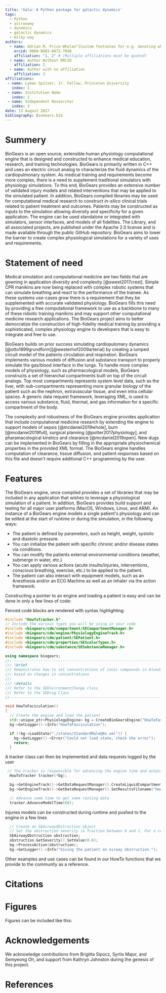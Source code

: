 ```yaml
---
title: 'Gala: A Python package for galactic dynamics'
tags:
  - Python
  - astronomy
  - dynamics
  - galactic dynamics
  - milky way
authors:
  - name: Adrian M. Price-Whelan^[Custom footnotes for e.g. denoting who the corresponding author is can be included like this.]
    orcid: 0000-0003-0872-7098
    affiliation: "1, 2" # (Multiple affiliations must be quoted)
  - name: Author Without ORCID
    affiliation: 2
  - name: Author with no affiliation
    affiliation: 3
affiliations:
 - name: Lyman Spitzer, Jr. Fellow, Princeton University
   index: 1
 - name: Institution Name
   index: 2
 - name: Independent Researcher
   index: 3
date: 13 August 2017
bibliography: BioGears.bib
---
```


# Summery

BioGears is an open source, extensible human physiology computational engine that is designed and constructed to enhance medical education, research, and training technologies. BioGears is primarily written in C++ and uses an electric circuit analog to characterize the fluid dynamics of the cardiopulmonary system. As medical training and requirements become more complex, there is a need to supplement traditional simulators with physiology simulations. To this end, BioGears provides an extensive number of validated injury models and related interventions that may be applied to the simulated patient. In addition, BioGears compiled libraries may be used for computational medical research to construct *in-silico* clinical trials related to patient treatment and outcomes. Patients may be constructed as inputs to the simulation allowing diversity and specificity for a  given application. The engine can be used standalone or integrated with simulators, sensor interfaces, and models of all fidelities. The Library, and all associated projects, are published under the Apache 2.0 license and is made available through the public GitHub repository. BioGears aims to lower the barrier to create complex physiological simulations for a variety of uses and requirements.

# Statement of need 

Medical simulation and computational medicine are two fields that are gowning in application diversity and complexity [@sweet2017crest]. Simple CPR manikins are now being replaced with complex robotic systems that can simulate breathing and react to the performance of the trainee. As these systems use-cases grow there is a requirement that they be supplemented with accurate validated physiology. BioGears fills this need by providing a free computational framework to use as a backbone to many of these robotic training manikins and may support other computational medicine research applications. The BioGears project aims to better democratize the construction of high-fidelity medical training by providing a sophisticated, complex physiology engine to developers that is easy to integrate and free to use.

BioGears builds on prior success simulating cardiopulomary dynamics [@otto1899grundform][@westerhof2009arterial] by creating a lumped circuit model of the patients circulation and respiration. BioGears implements various models of diffusion and substance transport to properly simulate the gas/blood interface in the lungs. To handle more complex models of physiology, such as pharmacological models, BioGears constructs a set of hierarchal compartments built on top of the circuit analogs. Top most compartments represents system level data, such as the liver, with sub-compartments representing more granular biology of the patient such as the nephron, extravascular tissue, and even intra cellular spaces. A generic data request framework, leveraging XML, is used to access various substance, fluid, thermal, and gas information for a specific compartment of the body. 

The complexity and robustness of the BioGears engine provides application that include computational medicine research by extending the engine to support models of sepsis [@mcdaniel2019whole], burn [@mcdaniel2019full], surgical planning  [@potter2017physiology], and pharamacological kinetics and clearance [@mcdaniel2019open]. New dugs can be implemented in BioGears by filling in the appropriate physiochemical properties in the provided XML format. The BioGears engine handles computation of clearance, tissue diffusion, and patient responses based on this file and doesn't require additional C++ programming by the user. 



# Features

The BioGears engine, once compiled provides a set of libraries that may be included in any application that wishes to leverage a physiological simulation of a patient. In addition, BioGears provides build support and testing for all major user platforms (MacOS, Windows, Linux, and ARM). An instance of a BioGears engine models a single patient's physiology and can be edited at the start of runtime or during the simulation, in the following ways: 

- The patient is defined by parameters, such as height, weight, systolic and diastolic pressure.
- You can initialize the patient with specific chronic and/or disease states via conditions.
- You can modify the patients external environmental conditions (weather, submerge in water, etc.)
- You can apply various actions (acute insults/injuries, interventions, conscious breathing, exercise, etc.) to be applied to the patient.
- The patient can also interact with equipment models, such as an Anesthesia and/or an ECG Machine as well as an Inhaler via the action framework.

Constructing a pointer to an engine and loading a patient is easy and can be done in only a few lines of code:

Fenced code blocks are rendered with syntax highlighting:
```C++
#include "HowToTracker.h"
// Include the various types you will be using in your code
#include <biogears/cdm/compartment/SECompartmentManager.h>
#include <biogears/cdm/engine/PhysiologyEngineTrack.h>
#include <biogears/cdm/patient/SEPatient.h>
#include <biogears/cdm/properties/SEScalarTypes.h>
#include <biogears/cdm/substance/SESubstanceManager.h>

using namespace biogears;
//--------------------------------------------------------------------------------------------------
/// \brief
/// Demonstrates how to set concentrations of ionic compounds in bloodstream and tissue and call events
/// based on changes in concentrations
///
/// \details
/// Refer to the SEEnvironmentChange class
/// Refer to the SEDrug Class
//--------------------------------------------------------------------------------------------------

void HowToFaciculation()
{
  // Create the engine and load the patient
  std::unique_ptr<PhysiologyEngine> bg = CreateBioGearsEngine("HowToFasciculation.log");
  bg->GetLogger()->Info("HowToFasciculation");

  if (!bg->LoadState("./states/StandardMale@0s.xml")) {
    bg->GetLogger()->Error("Could not load state, check the error");
    return;
  }
``` 

A tracker class can then be implemented and data requests logged by the user

```C++
 // The tracker is responsible for advancing the engine time and outputting the data requests below at each time step
  HowToTracker tracker(*bg);

  bg->GetEngineTrack()->GetDataRequestManager().CreateLiquidCompartmentDataRequest().Set("VenaCava", *Na, "Molarity", AmountPerVolumeUnit::mmol_Per_L);
  bg->GetEngineTrack()->GetDataRequestManager().SetResultsFilename("HowToFasciculation.csv");

  // Advance some time to get some resting data
  tracker.AdvanceModelTime(60);
``` 

Injuries models can be constructed during runtime and pushed to the engine in a few lines

```C++
  // Create an SEAirwayObstruction object
  // Set the obstruction severity (a fraction between 0 and 1. For a complete obstruction use 1.) 
  SEAirwayObstruction obstruction;
  obstruction.GetSeverity().SetValue(0.6);
  bg->ProcessAction(obstruction);
  bg->GetLogger()->Info("Giving the patient an airway obstruction.");
``` 

Other examples and use cases can be found in our HowTo functions that we provide to the community as a reference. 

# Citations


# Figures

Figures can be included like this:



# Acknowledgements

We acknowledge contributions from Brigitta Sipocz, Syrtis Major, and Semyeong
Oh, and support from Kathryn Johnston during the genesis of this project.

# References